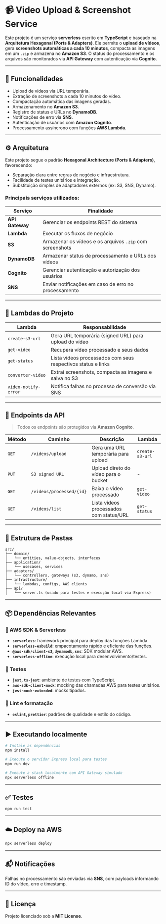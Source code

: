 # 📹 Video Upload & Screenshot Service

Este projeto é um serviço **serverless** escrito em **TypeScript** e baseado na **Arquitetura Hexagonal (Ports & Adapters)**. Ele permite o **upload de vídeos**, gera **screenshots automáticas a cada 10 minutos**, compacta as imagens em um `.zip` e armazena no **Amazon S3**. O status do processamento e os arquivos são monitorados via **API Gateway** com autenticação via **Cognito**.

---

## 🚀 Funcionalidades

- Upload de vídeos via URL temporária.
- Extração de screenshots a cada 10 minutos do vídeo.
- Compactação automática das imagens geradas.
- Armazenamento no **Amazon S3**.
- Registro de status e URLs no **DynamoDB**.
- Notificações de erro via **SNS**.
- Autenticação de usuários com **Amazon Cognito**.
- Processamento assíncrono com funções **AWS Lambda**.

---

## ⚙️ Arquitetura

Este projeto segue o padrão **Hexagonal Architecture (Ports & Adapters)**, favorecendo:

- Separação clara entre regras de negócio e infraestrutura.
- Facilidade de testes unitários e integração.
- Substituição simples de adaptadores externos (ex: S3, SNS, Dynamo).

### Principais serviços utilizados:

| Serviço       | Finalidade                                                                 |
|---------------|-----------------------------------------------------------------------------|
| **API Gateway** | Gerenciar os endpoints REST do sistema                                     |
| **Lambda**      | Executar os fluxos de negócio                                              |
| **S3**          | Armazenar os vídeos e os arquivos `.zip` com screenshots                  |
| **DynamoDB**    | Armazenar status de processamento e URLs dos vídeos                       |
| **Cognito**     | Gerenciar autenticação e autorização dos usuários                         |
| **SNS**         | Enviar notificações em caso de erro no processamento                      |

---

## 🧠 Lambdas do Projeto

| Lambda               | Responsabilidade                                                      |
|----------------------|-----------------------------------------------------------------------|
| `create-s3-url`      | Gera URL temporária (signed URL) para upload do vídeo                |
| `get-video`          | Recupera vídeo processado e seus dados                                |
| `get-status`         | Lista vídeos processados com seus respectivos status e links          |
| `converter-video`    | Extrai screenshots, compacta as imagens e salva no S3                 |
| `video-notify-error` | Notifica falhas no processo de conversão via SNS                     |

---

## 📡 Endpoints da API

> Todos os endpoints são protegidos via **Amazon Cognito**.

| Método | Caminho                      | Descrição                                     | Lambda               |
|--------|------------------------------|-----------------------------------------------|----------------------|
| `GET`  | `/videos/upload`             | Gera uma URL temporária para upload           | `create-s3-url`      |
| `PUT`  | `S3 signed URL`              | Upload direto do vídeo para o bucket          | -                    |
| `GET`  | `/videos/processed/{id}`     | Baixa o vídeo processado                      | `get-video`          |
| `GET`  | `/videos/list`               | Lista vídeos processados com status/URL       | `get-status`         |

---

## 📁 Estrutura de Pastas

```
src/
├── domain/
│   └── entities, value-objects, interfaces
├── application/
│   └── usecases, services
├── adapters/
│   └── controllers, gateways (s3, dynamo, sns)
├── infrastructure/
│   └── lambdas, configs, AWS clients
├── api/
│   └── server.ts (usado para testes e execução local via Express)
```

---

## 📦 Dependências Relevantes

### 🧱 AWS SDK & Serverless

- **`serverless`**: framework principal para deploy das funções Lambda.
- **`serverless-esbuild`**: empacotamento rápido e eficiente das funções.
- **`@aws-sdk/client-s3`, `dynamodb`, `sns`**: SDK modular AWS.
- **`serverless-offline`**: execução local para desenvolvimento/testes.

### 🧪 Testes

- **`jest`, `ts-jest`**: ambiente de testes com TypeScript.
- **`aws-sdk-client-mock`**: mocking das chamadas AWS para testes unitários.
- **`jest-mock-extended`**: mocks tipados.

### 💅 Lint e formatação

- **`eslint`, `prettier`**: padrões de qualidade e estilo do código.

---

## ▶️ Executando localmente

```bash
# Instale as dependências
npm install

# Execute o servidor Express local para testes
npm run dev

# Execute a stack localmente com API Gateway simulado
npx serverless offline
```

---

## ✅ Testes

```bash
npm run test
```

---

## ☁️ Deploy na AWS

```bash
npx serverless deploy
```

---

## 📬 Notificações

Falhas no processamento são enviadas via **SNS**, com payloads informando ID do vídeo, erro e timestamp.

---

## 📄 Licença

Projeto licenciado sob a **MIT License**.
